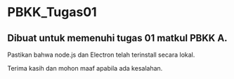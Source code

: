 # PBKK_Tugas01
## Dibuat untuk memenuhi tugas 01 matkul PBKK A.

Pastikan bahwa node.js dan Electron telah terinstall secara lokal.

Terima kasih dan mohon maaf apabila ada kesalahan.
